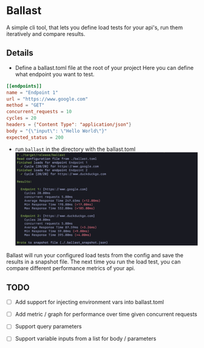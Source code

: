 Ballast
==========================

A simple cli tool, that lets you define load tests for your api's, run them iteratively and compare results.

## Details

- Define a ballast.toml file at the root of your project
  Here you can define what endpoint you want to test. 

```toml
[[endpoints]]
name = "Endpoint 1"
url = "https://www.google.com"
method = "GET"
concurrent_requests = 10
cycles = 20
headers = {"Content Type": "application/json"}
body = "{\"input\": \"Hello World\"}"
expected_status = 200
```

- run `ballast` in the directory with the ballast.toml
![Usage Example](./assets/usage.png)

Ballast will run your configured load tests from the config and save the results in a snapshot file.
The next time you run the load test, you can compare different performance metrics of your api.

## TODO
- [ ] Add support for injecting environment vars into ballast.toml
- [ ] Add metric / graph for performance over time given concurrent requests
- [ ] Support query parameters 
- [ ] Support variable inputs from a list for body / parameters

